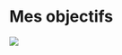 # Mes objectifs

 <img  class="h-90 w-150 m-auto" src='https://media.giphy.com/media/v1.Y2lkPTc5MGI3NjExcHNqcGtyZGE4OWI5eHV1ZnhsM3M4eWw2cGcydnFoaGJ4andrZ2FtbyZlcD12MV9naWZzX3NlYXJjaCZjdD1n/xUySTOigOUHucl3rfW/giphy.gif'/> 
